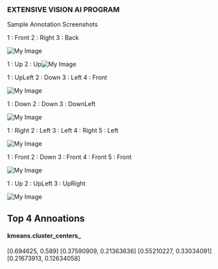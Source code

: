 

### EXTENSIVE VISION AI PROGRAM 

Sample Annotation Screenshots

1 : Front  2 : Right 3 : Back

![My Image](https://github.com/raajeshlr/EVARepository/raw/master/Session1Project/extra%20files/Sample1.JPG)

1 : Up    2 : Up![My Image](https://github.com/raajeshlr/EVARepository/raw/master/Session1Project/extra%20files/Sample2.JPG)

1 : UpLeft   2 : Down   3 : Left   4 : Front

![My Image](https://github.com/raajeshlr/EVARepository/raw/master/Session1Project/extra%20files/Sample3.JPG)

1 : Down   2 : Down  3 : DownLeft

![My Image](https://github.com/raajeshlr/EVARepository/raw/master/Session1Project/extra%20files/Sample4.JPG)

1 : Right   2 :  Left   3 : Left   4 : Right   5 : Left

![My Image](https://github.com/raajeshlr/EVARepository/raw/master/Session1Project/extra%20files/Sample5.JPG)

1 : Front  2 : Down  3 : Front   4 : Front   5 : Front

![My Image](https://github.com/raajeshlr/EVARepository/raw/master/Session1Project/extra%20files/Sample6.JPG)

1 : Up  2 : UpLeft  3 : UpRight

![My Image](https://github.com/raajeshlr/EVARepository/raw/master/Session1Project/extra%20files/Sample7.JPG)



## Top 4 Annoations

#### kmeans.cluster_centers_

[0.694625, 0.589]
[0.37590909, 0.21363636]
[0.55210227, 0.33034091]
[0.21673913, 0.12634058]





